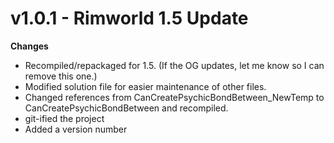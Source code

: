 # v1.0.1 - Rimworld 1.5 Update
**Changes** 
 - Recompiled/repackaged for 1.5. (If the OG updates, let me know so I can remove this one.)
 - Modified solution file for easier maintenance of other files.
 - Changed references from CanCreatePsychicBondBetween_NewTemp to CanCreatePsychicBondBetween and recompiled.
 - git-ified the project
 - Added a version number
